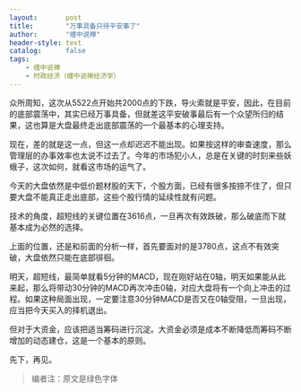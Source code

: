 ```yaml
---
layout:       post
title:        "万事具备只待平安事了"
author:       "缠中说禅"
header-style: text
catalog:      false
tags:
    - 缠中说禅
    - 时政经济（缠中说禅经济学）
---
```


众所周知，这次从5522点开始共2000点的下跌，导火索就是平安，因此，在目前的底部震荡中，其实已经万事具备，但就差这平安破事最后有一个众望所归的结果，这也算是大盘最终走出底部震荡的一个最基本的心理支持。



现在，差的就是这一点，但这一点却迟迟不能出现。如果按这样的审查速度，那么管理层的办事效率也太说不过去了。今年的市场犯小人，总是在关键的时刻来些妖蛾子，这次如何，就看这市场的运气了。



今天的大盘依然是中低价题材股的天下，个股方面，已经有很多按捺不住了，但只要大盘不能真正走出底部，这些个股行情的延续性就有问题。



技术的角度，超短线的关键位置在3616点，一旦再次有效跌破，那么破底而下就基本成为必然的选择。



上面的位置，还是和前面的分析一样，首先要面对的是3780点，这点不有效突破，大盘依然只能在底部徘徊。



明天，超短线，最简单就看5分钟的MACD，现在刚好站在0轴，明天如果能从此来起，那么将带动30分钟的MACD再次冲击0轴，对应大盘将有一个向上冲击的过程。如果这种局面出现，一定要注意30分钟MACD是否又在0轴受阻，一旦出现，应当把今天买入的择机退出。



但对于大资金，应该把适当筹码进行沉淀。大资金必须是成本不断降低而筹码不断增加的动态建仓，这是一个基本的原则。



先下，再见。



> 编者注：原文是绿色字体
